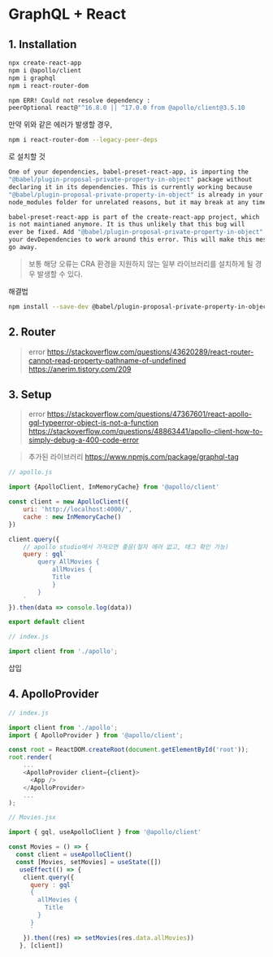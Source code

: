 # GraphQL + React
## 1. Installation
```bash
npx create-react-app
npm i @apollo/client
npm i graphql
npm i react-router-dom
```

```bash
npm ERR! Could not resolve dependency : 
peerOptional react@"^16.8.0 || ^17.0.0 from @apollo/client@3.5.10
```
만약 위와 같은 에러가 발생할 경우,
```bash
npm i react-router-dom --legacy-peer-deps
```
로 설치할 것

```bash
One of your dependencies, babel-preset-react-app, is importing the
"@babel/plugin-proposal-private-property-in-object" package without
declaring it in its dependencies. This is currently working because
"@babel/plugin-proposal-private-property-in-object" is already in your
node_modules folder for unrelated reasons, but it may break at any time.

babel-preset-react-app is part of the create-react-app project, which
is not maintianed anymore. It is thus unlikely that this bug will
ever be fixed. Add "@babel/plugin-proposal-private-property-in-object" to
your devDependencies to work around this error. This will make this message
go away.
```

> 보통 해당 오류는 CRA 환경을 지원하지 않는 일부 라이브러리를 설치하게 될 경우 발생할 수 있다.

해결법
```bash
npm install --save-dev @babel/plugin-proposal-private-property-in-object
```

## 2. Router
>error
https://stackoverflow.com/questions/43620289/react-router-cannot-read-property-pathname-of-undefined
https://anerim.tistory.com/209

## 3. Setup
>error
https://stackoverflow.com/questions/47367601/react-apollo-gql-typeerror-object-is-not-a-function
https://stackoverflow.com/questions/48863441/apollo-client-how-to-simply-debug-a-400-code-error

>추가된 라이브러리
https://www.npmjs.com/package/graphql-tag

```javascript
// apollo.js

import {ApolloClient, InMemoryCache} from '@apollo/client'

const client = new ApolloClient({
    uri: 'http://localhost:4000/',
    cache : new InMemoryCache()
})

client.query({
    // apollo studio에서 가져오면 좋음(철자 에러 없고, 태그 확인 가능)
    query : gql`
        query AllMovies {
            allMovies {
            Title
            }
        }
    `
}).then(data => console.log(data))

export default client
```
```javascript
// index.js

import client from './apollo';
```
삽입

## 4. ApolloProvider
```javascript
// index.js

import client from './apollo';
import { ApolloProvider } from '@apollo/client';

const root = ReactDOM.createRoot(document.getElementById('root'));
root.render(
    ...
    <ApolloProvider client={client}>
      <App />
    </ApolloProvider>
    ...
);
```

```javascript
// Movies.jsx

import { gql, useApolloClient } from '@apollo/client'

const Movies = () => {
  const client = useApolloClient()
  const [Movies, setMovies] = useState([])
   useEffect(() => {
    client.query({
      query : gql`
      {
        allMovies {
          Title
        }
      }
      `
    }).then((res) => setMovies(res.data.allMovies))
   }, [client])
```